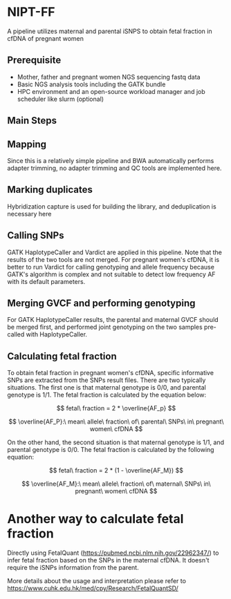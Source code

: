 # NIPT-FF

A pipeline utilizes maternal and parental iSNPS to obtain fetal fraction in cfDNA of pregnant women

## Prerequisite

- Mother, father and pregnant women NGS sequencing fastq data
- Basic NGS analysis tools including the GATK bundle
- HPC environment and an open-source workload manager and job scheduler like slurm (optional)

## Main Steps

## Mapping

Since this is a relatively simple pipeline and BWA automatically performs adapter trimming, no adapter trimming and QC tools are implemented here.

## Marking duplicates

Hybridization capture is used for building the library, and deduplication is necessary here

## Calling SNPs

GATK HaplotypeCaller and Vardict are applied in this pipeline. Note that the results of the two tools are not merged. For pregnant women's cfDNA, it is better to run Vardict for calling genotyping and allele frequency because GATK's algorithm is complex and not suitable to detect low frequency AF with its default parameters.

## Merging GVCF and performing genotyping

For GATK HaplotypeCaller results, the parental and maternal GVCF should be merged first, and performed joint genotyping on the two samples pre-called with HaplotypeCaller.

## Calculating fetal fraction

To obtain fetal fraction in pregnant women's cfDNA, specific informative SNPs are extracted from the SNPs result files. There are two typically situations. The first one is that maternal genotype is 0/0, and parental genotype is 1/1. The fetal fraction is calculated by the equation below:

$$
fetal\ fraction = 2 * \overline{AF_p}
$$

$$
\overline{AF_P}:\ mean\ allele\ fraction\ of\ parental\ SNPs\ in\ pregnant\ women\ cfDNA
$$

On the other hand, the second situation is that maternal genotype is 1/1, and parental genotype is 0/0. The fetal fraction is calculated by the following equation:

$$
fetal\ fraction = 2 * (1 - \overline{AF_M})
$$

$$
\overline{AF_M}:\ mean\ allele\ fraction\ of\ maternal\ SNPs\ in\ pregnant\ women\ cfDNA
$$

# Another way to calculate fetal fraction

Directly using FetalQuant (https://pubmed.ncbi.nlm.nih.gov/22962347/) to infer fetal fraction based on the SNPs in the maternal cfDNA. It doesn't require the iSNPs information from the parent. 

More details about the usage and interpretation please refer to https://www.cuhk.edu.hk/med/cpy/Research/FetalQuantSD/
